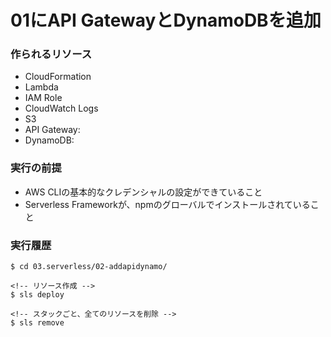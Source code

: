 # 01にAPI GatewayとDynamoDBを追加

### 作られるリソース
- CloudFormation
- Lambda
- IAM Role
- CloudWatch Logs
- S3
- API Gateway: 
- DynamoDB: 

### 実行の前提
- AWS CLIの基本的なクレデンシャルの設定ができていること
- Serverless Frameworkが、npmのグローバルでインストールされていること

### 実行履歴
```
$ cd 03.serverless/02-addapidynamo/

<!-- リソース作成 -->
$ sls deploy

<!-- スタックごと、全てのリソースを削除 -->
$ sls remove
```


